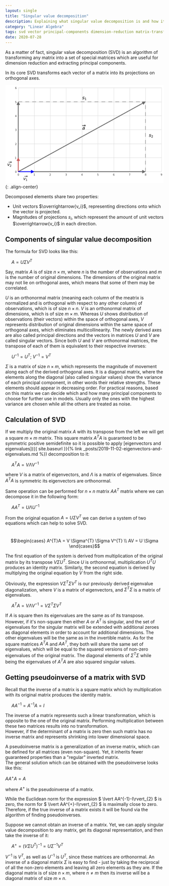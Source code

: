 ```yaml
---
layout: single
title: "Singular value decomposition"
description: Explaining what singular value decomposition is and how it is used
category: "Linear Algebra"
tags: svd vector principal-components dimension-reduction matrix-transformation matrix pseudoinverse inverse positive-definite-matrix symmertic-matrix
date: 2020-07-28
---
```

 
As a matter of fact, singular value decomposition (SVD) is an algorithm of transforming any matrix into a set of special matrices which are useful for dimension reduction and extracting principal components.
 
In its core SVD transforms each vector of a matrix into its projections on orthogonal axes.     
 
![](/assets/images/linear_algebra/simple_vector_decomposition.png){: .align-center}
 
Decomposed elements share two properties:     
 * Unit vectors $\overrightarrow{v_i}$, representing directions onto which the vector is projected.
 * Magnitudes of projections $s_i$, which represent the amount of unit vectors $\overrightarrow{v_i}$ in each direction.
 
## Components of singular value decomposition
 
The formula for SVD looks like this:
 
&nbsp;&nbsp;&nbsp;&nbsp;
$A = U \Sigma V^{T}$
 
Say, matrix $A$ is of size $n \times m$, where $n$ is the number of observations and $m$ is the number of original dimensions. The dimensions of the original matrix may not lie on orthogonal axes, which means that some of them may be correlated.  
 
$U$ is an orthonormal matrix (meaning each column of the meatrix is normalized and is orthogonal with respect to any other column) of observations, which is of size $n \times n$. $V$ is an orthonormal matrix of dimensions, which is of size $m \times m$. Whereas $U$ shows distribution of observations (their vectors) within the space of orthogonal axes, $V$ represents distribution of original dimensions within the same space of orthogonal axes, which eliminates multicollinearity. The newly derived axes are also called principal directions and the vectors in matrices $U$ and $V$ are called singular vectors. Since both $U$ and $V$ are orthonormal matrices, the transpose of each of them is equivalent to their respective inverses:
 
&nbsp;&nbsp;&nbsp;&nbsp;
$U^{-1} = U^{T}$; $V^{-1} = V^{T}$  
 
$\Sigma$ is a matrix of size $n \times m$, which represents the magnitude of movement along each of the derived orthogonal axes. It is a diagonal matrix, where the elements along the diagonal (also called singular values) show the variance of each principal component, in other words their relative strengths. These elements should appear in decreasing order. For practical reasons, based on this matrix we can decide which and how many principal components to choose for further use in models. Usually only the ones with the highest variance are chosen while all the others are treated as noise.    
 
## Calculation of SVD
 
If we multiply the original matrix $A$ with its transpose from the left we will get a square $m \times m$ matrix. This square matrix $A^{T}A$ is guaranteed to be symmetric positive semidefinite so it is possible to apply [eigenvectors and eigenvalues]({{ site.baseurl }}{% link _posts/2019-11-02-eigenvectors-and-eigenvalues.md %}) decomposition to it:
 
&nbsp;&nbsp;&nbsp;&nbsp;
$A^{T}A = V\Lambda V^{-1}$

where $V$ is a matrix of eigenvectors, and $\Lambda$ is a matrix of eigenvalues. Since $A^{T}A$ is symmetric its eigenvectors are orthonormal.
 
Same operation can be performed for $n \times n$ matrix $AA^{T}$ matrix where we can decompose it in the following form:
 
&nbsp;&nbsp;&nbsp;&nbsp;
$AA^{T} = U\Lambda U^{-1}$
 
From the original equation $A = U \Sigma V^{T}$ we can derive a system of two equations which can help to solve SVD.
 
&nbsp;&nbsp;&nbsp;&nbsp;
$$\begin{cases}
A^{T}A = V \Sigma^{T} \Sigma V^{T} \\
AV = U \Sigma
\end{cases}$$
 
The first equation of the system is derived from multiplication of the original matrix by its transpose $V \Sigma U^{T}$. Since $U$ is orthonormal, multiplication $U^{T}U$ produces an identity matrix. Similarly, the second equation is derived by multiplying the original equation by $V$ from the right side.
 
Obviously, the expression $V \Sigma^{T} \Sigma V^{T}$ is our previously derived eigenvalue diagonalization, where $V$ is a matrix of eigenvectors, and $\Sigma^{T} \Sigma$ is a matrix of eigenvalues.
 
&nbsp;&nbsp;&nbsp;&nbsp;
$A^{T}A = V\Lambda V^{-1} = V \Sigma^{T} \Sigma V^{T}$
 
If $A$ is square then its eigenvalues are the same as of its transpose. However, if it's non-square then either $A$ or $A^{T}$ is singular, and the set of eigenvalues for the singular matrix will be extended with additional zeroes as diagonal elements in order to account for additional dimensions. The other eigenvalues will be the same as in the invertible matrix. As for the square matrices $A^{T}A$ and $AA^{T}$, they both will share the same set of eigenvalues, which will be equal to the squared versions of non-zero eigenvalues of the original matrix. The diagonal elements of $\Sigma^{T} \Sigma$ while being the eigenvalues of $A^{T}A$ are also squared singular values.
 
## Getting pseudoinverse of a matrix with SVD
 
Recall that the inverse of a matrix is a square matrix which by multiplication with its original matrix produces the identity matrix.   
 
&nbsp;&nbsp;&nbsp;&nbsp;
$AA^{-1}=A^{-1}A=I$
 
The inverse of a matrix represents such a linear transformation, which is opposite to the one of the original matrix. Performing multiplication between these two matrices results into no transformation.<br>
However, if the determinant of a matrix is zero then such matrix has no inverse matrix and represents shrinking into lower dimensional space.
 
A pseudoinverse matrix is a generalization of an inverse matrix, which can be defined for all matrices (even non-square). Yet, it inherits fewer guaranteed properties than a "regular" inverted matrix.<br>
The general solution which can be obtained with the pseudoinverse looks like this:
 
$AA^{+}A=A$

where $A^{+}$ is the pseudoinverse of a matrix.

While the Euclidean norm for the expression $ \lvert AA^{-1}-I\rvert_{2} $ is zero, the norm for $ \lvert AA^{+}-I\rvert_{2} $ is maximally close to zero. Therefore, if the true inverse of a matrix exists it will be found via the algorithm of finding pseudoinverses.   
 
Suppose we cannot obtain an inverse of a matrix. Yet, we can apply singular value decomposition to any matrix, get its diagonal representation, and then take the inverse of it:
 
&nbsp;&nbsp;&nbsp;&nbsp;
$A^{+} = (V \Sigma U^{T})^{-1}=U \Sigma^{-1} V^{T}$
 
$V^{-1}$ is $V^{T}$, as well as $U^{-1}$ is $U^{T}$, since these matrices are orthonormal. An inverse of a diagonal matrix $\Sigma$ is easy to find - just by taking the reciprocal of all the non-zero elements and leaving all zero elements as they are. If the diagonal matrix is of size $n \times m$, where $n \ne m$ then its inverse will be a diagonal matrix of size $m \times n$.
